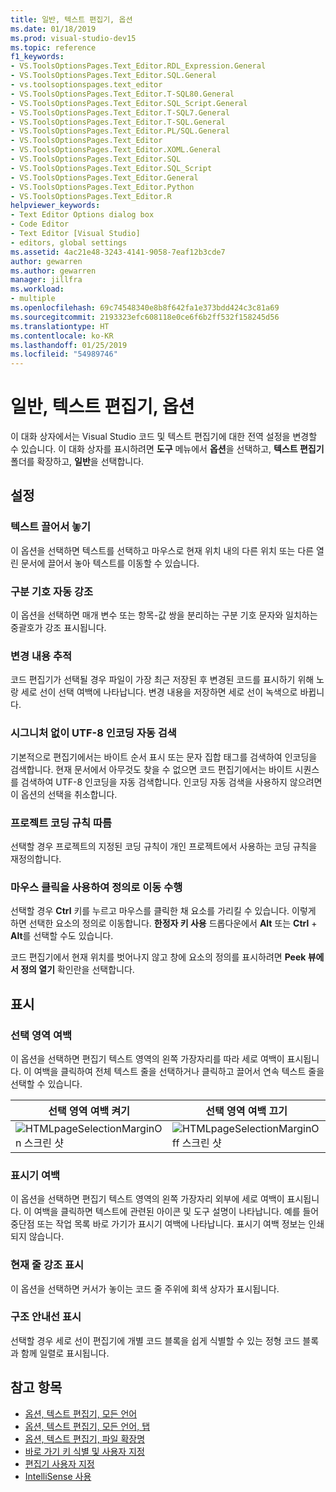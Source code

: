 ```yaml
---
title: 일반, 텍스트 편집기, 옵션
ms.date: 01/18/2019
ms.prod: visual-studio-dev15
ms.topic: reference
f1_keywords:
- VS.ToolsOptionsPages.Text_Editor.RDL_Expression.General
- VS.ToolsOptionsPages.Text_Editor.SQL.General
- vs.toolsoptionspages.text_editor
- VS.ToolsOptionsPages.Text_Editor.T-SQL80.General
- VS.ToolsOptionsPages.Text_Editor.SQL_Script.General
- VS.ToolsOptionsPages.Text_Editor.T-SQL7.General
- VS.ToolsOptionsPages.Text_Editor.T-SQL.General
- VS.ToolsOptionsPages.Text_Editor.PL/SQL.General
- VS.ToolsOptionsPages.Text_Editor
- VS.ToolsOptionsPages.Text_Editor.XOML.General
- VS.ToolsOptionsPages.Text_Editor.SQL
- VS.ToolsOptionsPages.Text_Editor.SQL_Script
- VS.ToolsOptionsPages.Text_Editor.General
- VS.ToolsOptionsPages.Text_Editor.Python
- VS.ToolsOptionsPages.Text_Editor.R
helpviewer_keywords:
- Text Editor Options dialog box
- Code Editor
- Text Editor [Visual Studio]
- editors, global settings
ms.assetid: 4ac21e48-3243-4141-9058-7eaf12b3cde7
author: gewarren
ms.author: gewarren
manager: jillfra
ms.workload:
- multiple
ms.openlocfilehash: 69c74548340e8b8f642fa1e373bdd424c3c81a69
ms.sourcegitcommit: 2193323efc608118e0ce6f6b2ff532f158245d56
ms.translationtype: HT
ms.contentlocale: ko-KR
ms.lasthandoff: 01/25/2019
ms.locfileid: "54989746"
---
```

# <a name="options-text-editor-general"></a>일반, 텍스트 편집기, 옵션

이 대화 상자에서는 Visual Studio 코드 및 텍스트 편집기에 대한 전역 설정을 변경할 수 있습니다. 이 대화 상자를 표시하려면 **도구** 메뉴에서 **옵션**을 선택하고, **텍스트 편집기** 폴더를 확장하고, **일반**을 선택합니다.

## <a name="settings"></a>설정

### <a name="drag-and-drop-text-editing"></a>텍스트 끌어서 놓기

이 옵션을 선택하면 텍스트를 선택하고 마우스로 현재 위치 내의 다른 위치 또는 다른 열린 문서에 끌어서 놓아 텍스트를 이동할 수 있습니다.

### <a name="automatic-delimiter-highlighting"></a>구분 기호 자동 강조

이 옵션을 선택하면 매개 변수 또는 항목-값 쌍을 분리하는 구분 기호 문자와 일치하는 중괄호가 강조 표시됩니다.

### <a name="track-changes"></a>변경 내용 추적

코드 편집기가 선택될 경우 파일이 가장 최근 저장된 후 변경된 코드를 표시하기 위해 노랑 세로 선이 선택 여백에 나타납니다. 변경 내용을 저장하면 세로 선이 녹색으로 바뀝니다.

### <a name="auto-detect-utf-8-encoding-without-signature"></a>시그니처 없이 UTF-8 인코딩 자동 검색

기본적으로 편집기에서는 바이트 순서 표시 또는 문자 집합 태그를 검색하여 인코딩을 검색합니다. 현재 문서에서 아무것도 찾을 수 없으면 코드 편집기에서는 바이트 시퀀스를 검색하여 UTF-8 인코딩을 자동 검색합니다. 인코딩 자동 검색을 사용하지 않으려면 이 옵션의 선택을 취소합니다.

### <a name="follow-project-coding-conventions"></a>프로젝트 코딩 규칙 따름

선택할 경우 프로젝트의 지정된 코딩 규칙이 개인 프로젝트에서 사용하는 코딩 규칙을 재정의합니다.

### <a name="enable-mouse-click-to-perform-go-to-definition"></a>마우스 클릭을 사용하여 정의로 이동 수행

선택할 경우 **Ctrl** 키를 누르고 마우스를 클릭한 채 요소를 가리킬 수 있습니다. 이렇게 하면 선택한 요소의 정의로 이동합니다. **한정자 키 사용** 드롭다운에서 **Alt** 또는 **Ctrl** + **Alt**를 선택할 수도 있습니다.

코드 편집기에서 현재 위치를 벗어나지 않고 창에 요소의 정의를 표시하려면 **Peek 뷰에서 정의 열기** 확인란을 선택합니다.

## <a name="display"></a>표시

### <a name="selection-margin"></a>선택 영역 여백

이 옵션을 선택하면 편집기 텍스트 영역의 왼쪽 가장자리를 따라 세로 여백이 표시됩니다. 이 여백을 클릭하여 전체 텍스트 줄을 선택하거나 클릭하고 끌어서 연속 텍스트 줄을 선택할 수 있습니다.

|선택 영역 여백 켜기|선택 영역 여백 끄기|
| - | - |
|![HTMLpageSelectionMarginOn 스크린 샷](../../ide/reference/media/vxselmaron.gif)|![HTMLpageSelectionMarginOff 스크린 샷](../../ide/reference/media/vxselmaroff.gif)|

### <a name="indicator-margin"></a>표시기 여백

이 옵션을 선택하면 편집기 텍스트 영역의 왼쪽 가장자리 외부에 세로 여백이 표시됩니다. 이 여백을 클릭하면 텍스트에 관련된 아이콘 및 도구 설명이 나타납니다. 예를 들어 중단점 또는 작업 목록 바로 가기가 표시기 여백에 나타납니다. 표시기 여백 정보는 인쇄되지 않습니다.

### <a name="highlight-current-line"></a>현재 줄 강조 표시

이 옵션을 선택하면 커서가 놓이는 코드 줄 주위에 회색 상자가 표시됩니다.

### <a name="show-structure-guide-lines"></a>구조 안내선 표시

선택할 경우 세로 선이 편집기에 개별 코드 블록을 쉽게 식별할 수 있는 정형 코드 블록과 함께 일렬로 표시됩니다.

## <a name="see-also"></a>참고 항목

- [옵션, 텍스트 편집기, 모든 언어](../../ide/reference/options-text-editor-all-languages.md)
- [옵션, 텍스트 편집기, 모든 언어, 탭](../../ide/reference/options-text-editor-all-languages-tabs.md)
- [옵션, 텍스트 편집기, 파일 확장명](../../ide/reference/options-text-editor-file-extension.md)
- [바로 가기 키 식별 및 사용자 지정](../../ide/identifying-and-customizing-keyboard-shortcuts-in-visual-studio.md)
- [편집기 사용자 지정](../../ide/customizing-the-editor.md)
- [IntelliSense 사용](../../ide/using-intellisense.md)